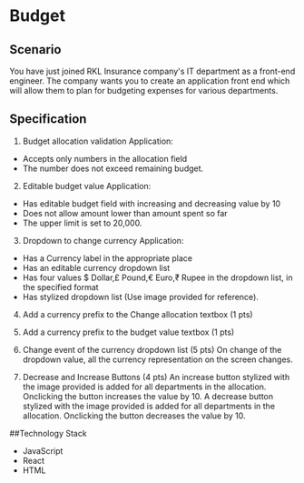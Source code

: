 # Budget

## Scenario

You have just joined RKL Insurance company's IT department as a front-end engineer. The company wants you to create an application front end which will allow them to plan for budgeting expenses for various departments.

## Specification

1. Budget allocation validation
Application:
- Accepts only numbers in the allocation field
- The number does not exceed remaining budget.

2. Editable budget value
Application:
- Has editable budget field with increasing and decreasing value by 10
- Does not allow amount lower than amount spent so far
- The upper limit is set to 20,000.

3. Dropdown to change currency
Application:
- Has a Currency label in the appropriate place
- Has an editable currency dropdown list
- Has four values $ Dollar,£ Pound,€ Euro,₹ Rupee in the dropdown list, in the specified format
- Has stylized dropdown list (Use image provided for reference).

4. Add a currency prefix to the Change allocation textbox (1 pts)

5. Add a currency prefix to the budget value textbox (1 pts)

6. Change event of the currency dropdown list (5 pts)
On change of the dropdown value, all the currency representation on the screen changes.

7. Decrease and Increase Buttons (4 pts)
An increase button stylized with the image provided is added for all departments in the allocation. Onclicking the button increases the value by 10.
A decrease button stylized with the image provided is added for all departments in the allocation. Onclicking the button decreases the value by 10.

##Technology Stack

- JavaScript
- React
- HTML
